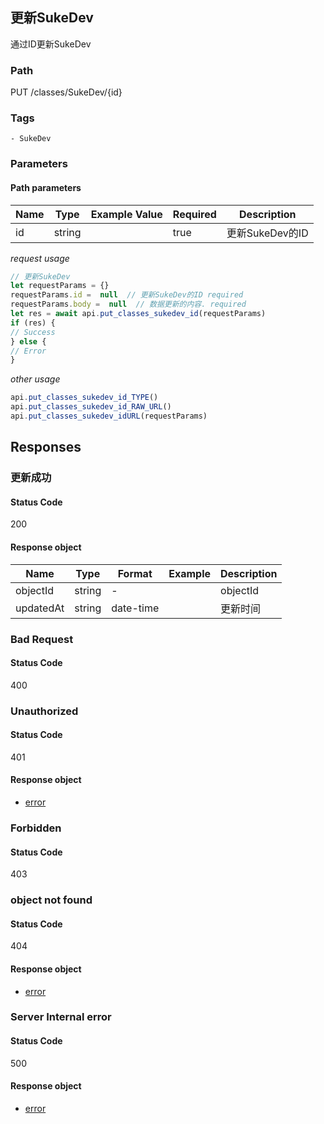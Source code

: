 ## 更新SukeDev

通过ID更新SukeDev
### Path
PUT /classes/SukeDev/{id}

### Tags
    - SukeDev
### Parameters


#### Path parameters

| Name | Type | Example Value | Required | Description |
| ---- | ---- | ------------- | -------- | ----------- |
| id | string |  |  true  | 更新SukeDev的ID |
*request usage*
```javascript
// 更新SukeDev
let requestParams = {}
requestParams.id =  null  // 更新SukeDev的ID required
requestParams.body =  null  // 数据更新的内容. required
let res = await api.put_classes_sukedev_id(requestParams)
if (res) {
// Success
} else {
// Error
}
```
*other usage*
```javascript
api.put_classes_sukedev_id_TYPE()
api.put_classes_sukedev_id_RAW_URL()
api.put_classes_sukedev_idURL(requestParams)
```

## Responses
### 更新成功

#### Status Code
200


#### Response object
| Name | Type | Format | Example | Description |
| ---- | ---- | ------ | ------- | ----------- |
| objectId | string |  -  |  | objectId |
| updatedAt | string |  date-time  |  | 更新时间 |

### Bad Request

#### Status Code
400



### Unauthorized

#### Status Code
401


#### Response object
* [error](../models/error.md)

### Forbidden

#### Status Code
403



### object not found

#### Status Code
404


#### Response object
* [error](../models/error.md)

### Server Internal error

#### Status Code
500


#### Response object
* [error](../models/error.md)

